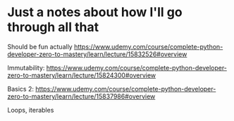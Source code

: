 # Just a notes about how I'll go through all that
Should be fun actually
https://www.udemy.com/course/complete-python-developer-zero-to-mastery/learn/lecture/15832526#overview

Immutability:
https://www.udemy.com/course/complete-python-developer-zero-to-mastery/learn/lecture/15824300#overview

Basics 2:
https://www.udemy.com/course/complete-python-developer-zero-to-mastery/learn/lecture/15837986#overview

Loops, iterables

